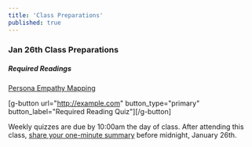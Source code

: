 ```yaml
---
title: 'Class Preparations'
published: true
---
```


<!--- Your class preparations, such as readings, quiz, etc. goes below here -->

### Jan 26th Class Preparations

##### Required Readings
[Persona Empathy Mapping](http://www.cooper.com/journal/2014/05/persona-empathy-mapping)

[g-button url="http://example.com" button_type="primary" button_label="Required Reading Quiz"][/g-button]

Weekly quizzes are due by 10:00am the day of class. After attending this class, [share your one-minute summary](https://canvas.sfu.ca/courses/25492/discussion_topics/440791) before midnight, January 26th.
